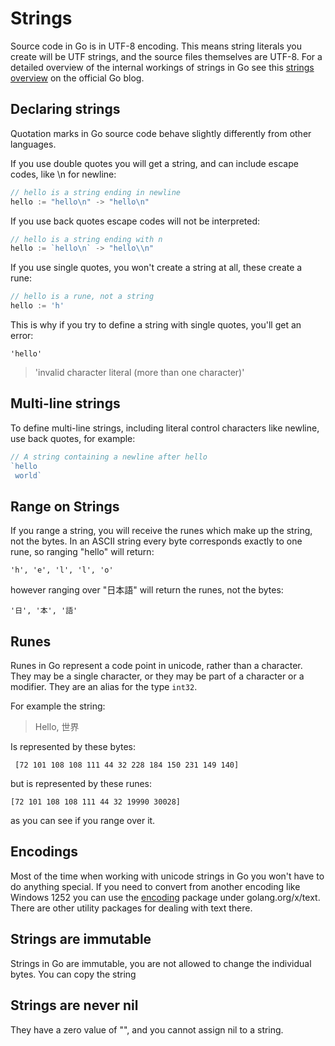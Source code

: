 # Strings

Source code in Go is in UTF-8 encoding. This means string literals you create will be UTF strings, and the source files themselves are UTF-8. For a detailed overview of the internal workings of strings in Go see this [strings overview](https://blog.golang.org/strings) on the official Go blog.

## Declaring strings

Quotation marks in Go source code behave slightly differently from other languages.

If you use double quotes you will get a string, and can include escape codes, like \n for newline:

```go
// hello is a string ending in newline
hello := "hello\n" -> "hello\n"
```

If you use back quotes escape codes will not be interpreted:

```go
// hello is a string ending with n
hello := `hello\n` -> "hello\\n"
```

If you use single quotes, you won't create a string at all, these create a rune:

```go
// hello is a rune, not a string
hello := 'h'
```

This is why if you try to define a string with single quotes, you'll get an error:

```
'hello'
```

> 'invalid character literal \(more than one character\)'

## Multi-line strings

To define multi-line strings, including literal control characters like newline, use back quotes, for example:

```go
// A string containing a newline after hello
`hello
 world`
```

## Range on Strings

If you range a string, you will receive the runes which make up the string, not the bytes. In an ASCII string every byte corresponds exactly to one rune, so ranging "hello" will return:

```
'h', 'e', 'l', 'l', 'o'
```

however ranging over "日本語" will return the runes, not the bytes:

```
'日', '本', '語'
```

## Runes

Runes in Go represent a code point in unicode, rather than a character. They may be a single character, or they may be part of a character or a modifier. They are an alias for the type `int32`.

For example the string:

> Hello, 世界

Is represented by these bytes:

```
 [72 101 108 108 111 44 32 228 184 150 231 149 140]
```

but is represented by these runes:

```
[72 101 108 108 111 44 32 19990 30028]
```

as you can see if you range over it.

## Encodings

Most of the time when working with unicode strings in Go you won't have to do anything special. If you need to convert from another encoding like Windows 1252 you can use the [encoding](https://godoc.org/golang.org/x/text/encoding) package under golang.org/x/text. There are other utility packages for dealing with text there.

## Strings are immutable

Strings in Go are immutable, you are not allowed to change the individual bytes. You can copy the string

## Strings are never nil

They have a zero value of "", and you cannot assign nil to a string. 

